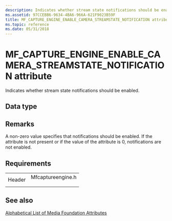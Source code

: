 ```yaml
---
description: Indicates whether stream state notifications should be enabled.
ms.assetid: 97CCEBB6-9634-4BA6-966A-621F9023B59F
title: MF_CAPTURE_ENGINE_ENABLE_CAMERA_STREAMSTATE_NOTIFICATION attribute (Mfcaptureengine.h)
ms.topic: reference
ms.date: 05/31/2018
---
```


# MF\_CAPTURE\_ENGINE\_ENABLE\_CAMERA\_STREAMSTATE\_NOTIFICATION attribute

Indicates whether stream state notifications should be enabled.

## Data type

## Remarks

A non-zero value specifies that notifications should be enabled. If the attribute is not present or if the value of the attribute is 0, notifications are not enabled.

## Requirements



|                   |                                                                                              |
|-------------------|----------------------------------------------------------------------------------------------|
| Header<br/> | <dl> <dt>Mfcaptureengine.h</dt> </dl> |



## See also

<dl> <dt>

[Alphabetical List of Media Foundation Attributes](alphabetical-list-of-media-foundation-attributes.md)
</dt> </dl>

 

 




